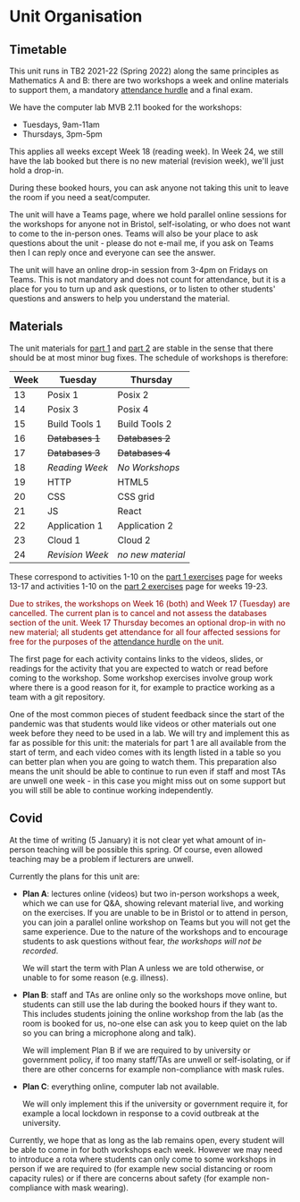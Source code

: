 # Unit Organisation

## Timetable

This unit runs in TB2 2021-22 (Spring 2022) along the same principles as Mathematics A and B: there are two workshops a week and online materials to support them, a mandatory [attendance hurdle](hurdle.md) and a final exam.

We have the computer lab MVB 2.11 booked for the workshops:

  - Tuesdays, 9am-11am
  - Thursdays, 3pm-5pm

This applies all weeks except Week 18 (reading week). In Week 24, we still have the lab booked but there is no new material (revision week), we'll just hold a drop-in. 

During these booked hours, you can ask anyone not taking this unit to leave the room if you need a seat/computer.

The unit will have a Teams page, where we hold parallel online sessions for the workshops for anyone not in Bristol, self-isolating, or who does not want to come to the in-person ones. Teams will also be your place to ask questions about the unit - please do not e-mail me, if you ask on Teams then I can reply once and everyone can see the answer.

The unit will have an online drop-in session from 3-4pm on Fridays on Teams. This is not mandatory and does not count for attendance, but it is a place for you to turn up and ask questions, or to listen to other students' questions and answers to help you understand the material.

## Materials

The unit materials for [part 1](exercises/part1) and [part 2](exercises/part2) are stable in the sense that there should be at most minor bug fixes. The schedule of workshops is therefore:

| Week | Tuesday | Thursday |
|------|---------|----------|
| 13   | Posix 1 | Posix 2  |
| 14   | Posix 3 | Posix 4  |
| 15   | Build Tools 1 | Build Tools 2 |
| 16   | ~~Databases 1~~ | ~~Databases 2~~ |
| 17   | ~~Databases 3~~ | ~~Databases 4~~ |
| 18   | _Reading Week_ | _No Workshops_ |
| 19   | HTTP    | HTML5    |
| 20   | CSS     | CSS grid |
| 21   | JS      | React    |
| 22   | Application 1 | Application 2 |
| 23   | Cloud 1 | Cloud 2  |
| 24   | _Revision Week_ | _no new material_ |


These correspond to activities 1-10 on the [part 1 exercises](exercises/part1) page for weeks 13-17 and activities 1-10 on the [part 2 exercises](exercises/part2) page for weeks 19-23.

<p class="solidarity" style="color: DarkRed">
Due to strikes, the workshops on Week 16 (both) and Week 17 (Tuesday) are cancelled. The current plan is to cancel and not assess the databases section of the unit. Week 17 Thursday becomes an optional drop-in with no new material; all students get attendance for all four affected sessions for free for the purposes of the <a href="hurdle.html">attendance hurdle</a> on the unit.
</p>



The first page for each activity contains links to the videos, slides, or readings for the activity that you are expected to watch or read before coming to the workshop. Some workshop exercises involve group work where there is a good reason for it, for example to practice working as a team with a git repository.

One of the most common pieces of student feedback since the start of the pandemic was that students would like videos or other materials out one week before they need to be used in a lab. We will try and implement this as far as possible for this unit: the materials for part 1 are all available from the start of term, and each video comes with its length listed in a table so you can better plan when you are going to watch them. This preparation also means the unit should be able to continue to run even if staff and most TAs are unwell one week - in this case you might miss out on some support but you will still be able to continue working independently.

## Covid

At the time of writing (5 January) it is not clear yet what amount of in-person teaching will be possible this spring. Of course, even allowed teaching may be a problem if lecturers are unwell.

Currently the plans for this unit are:

  - **Plan A**: lectures online (videos) but two in-person workshops a week, which we can use for Q&A, showing relevant material live, and working on the exercises. If you are unable to be in Bristol or to attend in person, you can join a parallel online workshop on Teams but you will not get the same experience. Due to the nature of the workshops and to encourage students to ask questions without fear, _the workshops will not be recorded_.
  
    We will start the term with Plan A unless we are told otherwise, or unable to for some reason (e.g. illness).

  - **Plan B**: staff and TAs are online only so the workshops move online, but students can still use the lab during the booked hours if they want to. This includes students joining the online workshop from the lab (as the room is booked for us, no-one else can ask you to keep quiet on the lab so you can bring a microphone along and talk).

    We will implement Plan B if we are required to by university or government policy, if too many staff/TAs are unwell or self-isolating, or if there are other concerns for example non-compliance with mask rules.

  - **Plan C**: everything online, computer lab not available.

    We will only implement this if the university or government require it, for example a local lockdown in response to a covid outbreak at the university.

Currently, we hope that as long as the lab remains open, every student will be able to come in for both workshops each week. However we may need to introduce a rota where students can only come to some workshops in person if we are required to (for example new social distancing or room capacity rules) or if there are concerns about safety (for example non-compliance with mask wearing).
